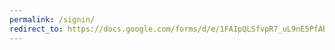 ```yaml
---
permalink: /signin/
redirect_to: https://docs.google.com/forms/d/e/1FAIpQLSfvpR7_uL9nE5PfAEAcSgWEm0lO6LUSrOXX9CayI6yaQBiPgg/viewform?usp=sharing_link
---
```

